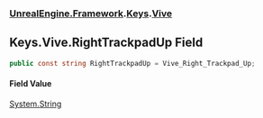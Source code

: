 ### [UnrealEngine.Framework](UnrealEngine_Framework.md 'UnrealEngine.Framework').[Keys](Keys.md 'UnrealEngine.Framework.Keys').[Vive](Keys_Vive.md 'UnrealEngine.Framework.Keys.Vive')
## Keys.Vive.RightTrackpadUp Field
```csharp
public const string RightTrackpadUp = Vive_Right_Trackpad_Up;
```
#### Field Value
[System.String](https://docs.microsoft.com/en-us/dotnet/api/System.String 'System.String')

